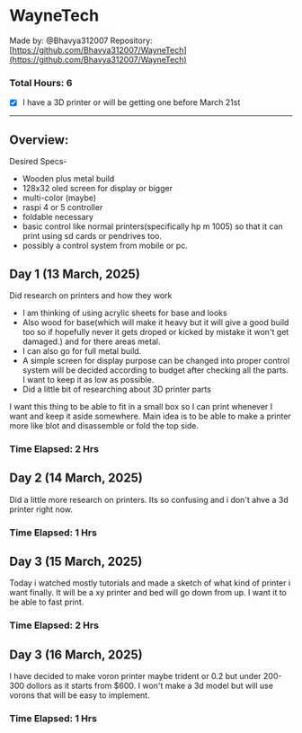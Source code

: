 # WayneTech

Made by: @Bhavya312007
Repository: [https://github.com/Bhavya312007/WayneTech](https://github.com/Bhavya312007/WayneTech)

### Total Hours: 6


- [x] I have a 3D printer or will be getting one before March 21st
      
---

## Overview:


Desired Specs-

- Wooden plus metal build
- 128x32 oled screen for display or bigger 
- multi-color (maybe)
- raspi 4 or 5 controller
- foldable necessary
- basic control like normal printers(specifically hp m 1005) so that it can print using sd cards or pendrives too.
- possibly a control system from mobile or pc.
 

## Day 1 (13 March, 2025)

Did research on printers and how they work

- I am thinking of using acrylic sheets for base and looks
- Also wood for base(which will make it heavy but it will give a good build too so if hopefully never it gets droped or kicked by mistake it won't get damaged.) and for there areas metal.
- I can also go for full metal build.
- A simple screen for display purpose can be changed into proper control system will be decided according to budget after checking all the parts. I want to keep it as low as possible.
- Did a little bit of researching about 3D printer parts

I want this thing to be able to fit in a small box so I can print whenever I want and keep it aside somewhere.
Main idea is to be able to make a printer more like blot and disassemble or fold the top side.

### Time Elapsed: 2 Hrs


## Day 2 (14 March, 2025)

Did a little more research on printers. Its so confusing and i don't ahve a 3d printer right now.

### Time Elapsed: 1 Hrs

## Day 3 (15 March, 2025)

Today i watched mostly tutorials and made a sketch of what kind of printer i want finally.
It will be a xy printer and bed will go down from up. I want it to be able to fast print. 

### Time Elapsed: 2 Hrs

## Day 3 (16 March, 2025)

 I have decided to make voron printer maybe trident or 0.2 but under 200-300 dollors as it starts from $600. I won't make a 3d model but will use vorons that will be easy to implement.
 

### Time Elapsed: 1 Hrs


